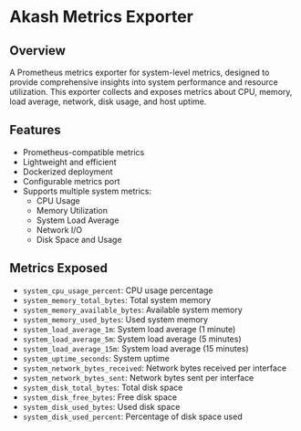 # Akash Metrics Exporter

## Overview

A Prometheus metrics exporter for system-level metrics, designed to provide comprehensive insights into system performance and resource utilization. This exporter collects and exposes metrics about CPU, memory, load average, network, disk usage, and host uptime.

## Features

- Prometheus-compatible metrics
- Lightweight and efficient
- Dockerized deployment
- Configurable metrics port
- Supports multiple system metrics:
  - CPU Usage
  - Memory Utilization
  - System Load Average
  - Network I/O
  - Disk Space and Usage

## Metrics Exposed

- `system_cpu_usage_percent`: CPU usage percentage
- `system_memory_total_bytes`: Total system memory
- `system_memory_available_bytes`: Available system memory
- `system_memory_used_bytes`: Used system memory
- `system_load_average_1m`: System load average (1 minute)
- `system_load_average_5m`: System load average (5 minutes)
- `system_load_average_15m`: System load average (15 minutes)
- `system_uptime_seconds`: System uptime
- `system_network_bytes_received`: Network bytes received per interface
- `system_network_bytes_sent`: Network bytes sent per interface
- `system_disk_total_bytes`: Total disk space
- `system_disk_free_bytes`: Free disk space
- `system_disk_used_bytes`: Used disk space
- `system_disk_used_percent`: Percentage of disk space used
